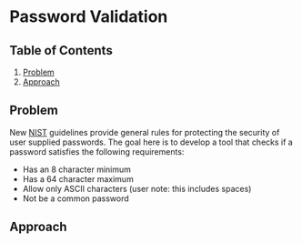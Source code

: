 # Password Validation

## Table of Contents
1. [Problem](#problem)
1. [Approach](#approach)

## Problem
New [NIST](https://www.nist.gov/)  guidelines provide general rules for protecting the security of user supplied passwords. The goal here is to develop a tool that checks if a password satisfies the following requirements: 
* Has an 8 character minimum 
* Has a 64 character maximum
* Allow only ASCII characters (user note: this includes spaces)
* Not be a common password


## Approach
